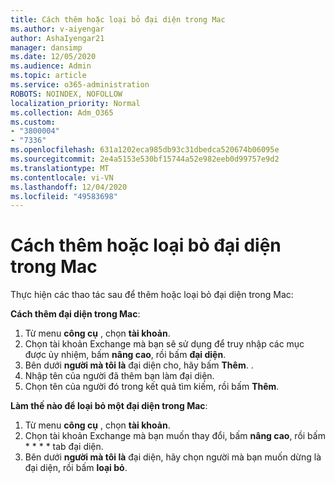 ```yaml
---
title: Cách thêm hoặc loại bỏ đại diện trong Mac
ms.author: v-aiyengar
author: AshaIyengar21
manager: dansimp
ms.date: 12/05/2020
ms.audience: Admin
ms.topic: article
ms.service: o365-administration
ROBOTS: NOINDEX, NOFOLLOW
localization_priority: Normal
ms.collection: Adm_O365
ms.custom:
- "3800004"
- "7336"
ms.openlocfilehash: 631a1202eca985db93c31dbedca520674b06095e
ms.sourcegitcommit: 2e4a5153e530bf15744a52e982eeb0d99757e9d2
ms.translationtype: MT
ms.contentlocale: vi-VN
ms.lasthandoff: 12/04/2020
ms.locfileid: "49583698"
---
```

# <a name="how-to-add-or-remove-a-delegate-in-mac"></a>Cách thêm hoặc loại bỏ đại diện trong Mac

Thực hiện các thao tác sau để thêm hoặc loại bỏ đại diện trong Mac:

**Cách thêm đại diện trong Mac**:

1. Từ menu **công cụ** , chọn **tài khoản**.
1. Chọn tài khoản Exchange mà bạn sẽ sử dụng để truy nhập các mục được ủy nhiệm, bấm **nâng cao**, rồi bấm **đại diện**.
1. Bên dưới **người mà tôi là** đại diện cho, hãy bấm **Thêm**. .
1. Nhập tên của người đã thêm bạn làm đại diện.
1. Chọn tên của người đó trong kết quả tìm kiếm, rồi bấm **Thêm**.
 
**Làm thế nào để loại bỏ một đại diện trong Mac**:

1. Từ menu **công cụ** , chọn **tài khoản**.
1. Chọn tài khoản Exchange mà bạn muốn thay đổi, bấm **nâng cao**, rồi bấm * * * * tab đại diện.
1. Bên dưới **người mà tôi là** đại diện, hãy chọn người mà bạn muốn dừng là đại diện, rồi bấm **loại bỏ**.
